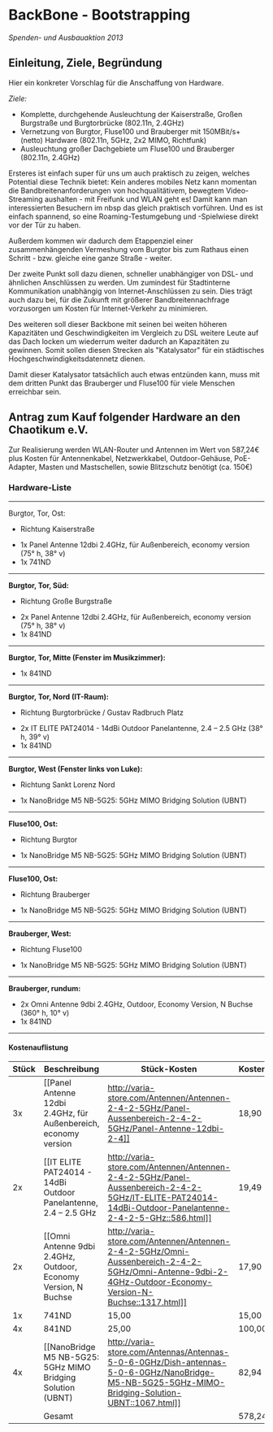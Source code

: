 # BackBone - Bootstrapping

_Spenden- und Ausbauaktion 2013_

## Einleitung, Ziele, Begründung

Hier ein konkreter Vorschlag für die Anschaffung von Hardware.

_Ziele:_
 * Komplette, durchgehende Ausleuchtung der Kaiserstraße, Großen Burgstraße
   und Burgtorbrücke (802.11n, 2.4GHz)
 * Vernetzung von Burgtor, Fluse100 und Brauberger mit 150MBit/s+ (netto)
   Hardware (802.11n, 5GHz, 2x2 MIMO, Richtfunk)
 * Ausleuchtung großer Dachgebiete um Fluse100 und Brauberger (802.11n, 2.4GHz)


Ersteres ist einfach super für uns um auch praktisch zu zeigen, welches
Potential diese Technik bietet: Kein anderes mobiles Netz kann momentan
die Bandbreitenanforderungen von hochqualitätivem, bewegtem Video-Streaming
aushalten - mit Freifunk und WLAN geht es! Damit kann man interessierten
Besuchern im nbsp das gleich praktisch vorführen. Und es ist einfach
spannend, so eine Roaming-Testumgebung und -Spielwiese direkt vor der Tür
zu haben.

Außerdem kommen wir dadurch dem Etappenziel einer zusammenhängenden 
Vermeshung vom Burgtor bis zum Rathaus einen Schritt - bzw. gleiche eine
ganze Straße - weiter.


Der zweite Punkt soll dazu dienen, schneller unabhängiger von DSL- und
ähnlichen Anschlüssen zu werden. Um zumindest für Stadtinterne Kommunikation
unabhängig von Internet-Anschlüssen zu sein. Dies trägt auch dazu bei,
für die Zukunft mit größerer Bandbreitennachfrage vorzusorgen um Kosten
für Internet-Verkehr zu minimieren.

Des weiteren soll dieser Backbone mit seinen bei weiten höheren Kapazitäten
und Geschwindigkeiten im Vergleich zu DSL weitere Leute auf das Dach locken
um wiederrum weiter dadurch an Kapazitäten zu gewinnen. Somit sollen
diesen Strecken als "Katalysator" für ein städtisches
Hochgeschwindigkeitsdatennetz dienen.


Damit dieser Katalysator tatsächlich auch etwas entzünden kann, muss mit
dem dritten Punkt das Brauberger und Fluse100 für viele Menschen erreichbar
sein.

## Antrag zum Kauf folgender Hardware an den Chaotikum e.V.

Zur Realisierung werden WLAN-Router und Antennen im Wert von 587,24€
plus Kosten für Antennenkabel, Netzwerkkabel, Outdoor-Gehäuse,
PoE-Adapter, Masten und Mastschellen, sowie Blitzschutz benötigt (ca. 150€)

### Hardware-Liste

----
Burgtor, Tor, Ost:
- Richtung Kaiserstraße

 * 1x Panel Antenne 12dbi 2.4GHz, für Außenbereich, economy version (75° h, 38° v)
 * 1x 741ND

----
**Burgtor, Tor, Süd:**
- Richtung Große Burgstraße

 * 2x Panel Antenne 12dbi 2.4GHz, für Außenbereich, economy version (75° h, 38° v)
 * 1x 841ND

----
**Burgtor, Tor, Mitte (Fenster im Musikzimmer):**

 * 1x 841ND

----
**Burgtor, Tor, Nord (IT-Raum):**
- Richtung Burgtorbrücke / Gustav Radbruch Platz

 * 2x IT ELITE PAT24014 - 14dBi Outdoor Panelantenne, 2.4 – 2.5 GHz (38° h, 39° v)
 * 1x 841ND

----
**Burgtor, West (Fenster links von Luke):**
- Richtung Sankt Lorenz Nord

 * 1x NanoBridge M5 NB-5G25: 5GHz MIMO Bridging Solution (UBNT)

----
**Fluse100, Ost:**
- Richtung Burgtor

 * 1x NanoBridge M5 NB-5G25: 5GHz MIMO Bridging Solution (UBNT)

----
**Fluse100, Ost:**
- Richtung Brauberger

 * 1x NanoBridge M5 NB-5G25: 5GHz MIMO Bridging Solution (UBNT)

----
**Brauberger, West:**
- Richtung Fluse100

 * 1x NanoBridge M5 NB-5G25: 5GHz MIMO Bridging Solution (UBNT)

----
**Brauberger, rundum:**

 * 2x Omni Antenne 9dbi 2.4GHz, Outdoor, Economy Version, N Buchse (360° h, 10° v)
 * 1x 841ND

----

#### Kostenauflistung

| Stück | Beschreibung                                                   | Stück-Kosten | Kosten |
|-------|----------------------------------------------------------------|--------------|--------|    
| 3x    | [[Panel Antenne 12dbi 2.4GHz, für Außenbereich, economy version|http://varia-store.com/Antennen/Antennen-2-4-2-5GHz/Panel-Aussenbereich-2-4-2-5GHz/Panel-Antenne-12dbi-2-4]]  |        18,90 |  56,70 |
| 2x    | [[IT ELITE PAT24014 - 14dBi Outdoor Panelantenne, 2.4 – 2.5 GHz|http://varia-store.com/Antennen/Antennen-2-4-2-5GHz/Panel-Aussenbereich-2-4-2-5GHz/IT-ELITE-PAT24014-14dBi-Outdoor-Panelantenne-2-4-2-5-GHz::586.html]]  |        19,49 |  38,98 |
| 2x    | [[Omni Antenne 9dbi 2.4GHz, Outdoor, Economy Version, N Buchse|http://varia-store.com/Antennen/Antennen-2-4-2-5GHz/Omni-Aussenbereich-2-4-2-5GHz/Omni-Antenne-9dbi-2-4GHz-Outdoor-Economy-Version-N-Buchse::1317.html]]   |        17,90 |  35,80 |
| 1x    | 741ND                                                          |        15,00 |  15,00 |
| 4x    | 841ND                                                          |        25,00 | 100,00 |
| 4x    | [[NanoBridge M5 NB-5G25: 5GHz MIMO Bridging Solution (UBNT)|http://varia-store.com/Antennas/Antennas-5-0-6-0GHz/Dish-antennas-5-0-6-0GHz/NanoBridge-M5-NB-5G25-5GHz-MIMO-Bridging-Solution-UBNT::1067.html]]      |        82,94 | 331,76 |
|       | Gesamt                                                         |              | 578,24 |
